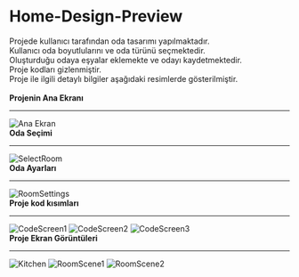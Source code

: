 # Home-Design-Preview

Projede kullanıcı tarafından oda tasarımı yapılmaktadır. <br>
Kullanıcı oda boyutlularını ve oda türünü seçmektedir.  <br>
Oluşturduğu odaya eşyalar eklemekte ve odayı kaydetmektedir. <br>
Proje kodları gizlenmiştir. <br>
Proje ile ilgili detaylı bilgiler aşağıdaki resimlerde gösterilmiştir. <br>
<br>
<b> Projenin Ana Ekranı </b> <hr>
![Ana Ekran](https://github.com/BurakOzyolu/Home-Design-Preview/assets/33603280/d5d7bf7c-0006-47d4-af5d-41c6ac24961f)
<br><b> Oda Seçimi</b> <hr>
![SelectRoom](https://github.com/BurakOzyolu/Home-Design-Preview/assets/33603280/4aa3db6e-975e-4e8b-bd4a-b48c3d9e51d0)
<br><b> Oda Ayarları </b> <hr>
![RoomSettings](https://github.com/BurakOzyolu/Home-Design-Preview/assets/33603280/160cc320-48e4-413b-a74a-56c09babde17)
<br><b> Proje kod kısımları </b><hr>
![CodeScreen1](https://github.com/BurakOzyolu/Home-Design-Preview/assets/33603280/554ad089-166a-4d00-857a-a82724242054)
![CodeScreen2](https://github.com/BurakOzyolu/Home-Design-Preview/assets/33603280/84e7fd22-0004-496a-8e73-a89583347540)
![CodeScreen3](https://github.com/BurakOzyolu/Home-Design-Preview/assets/33603280/6a13be3d-667a-4cd9-b8fa-379af32ed541)
<br>
<b> Proje Ekran Görüntüleri </b> <hr>
![Kitchen](https://github.com/BurakOzyolu/Home-Design-Preview/assets/33603280/715883a3-cfc2-4c41-80c8-ea96eca03e7f)
![RoomScene1](https://github.com/BurakOzyolu/Home-Design-Preview/assets/33603280/c8a209e3-b8fc-45c5-95bd-b653279d7f90)
![RoomScene2](https://github.com/BurakOzyolu/Home-Design-Preview/assets/33603280/2c5dc836-e68c-4778-80b7-95aed82042d2)
